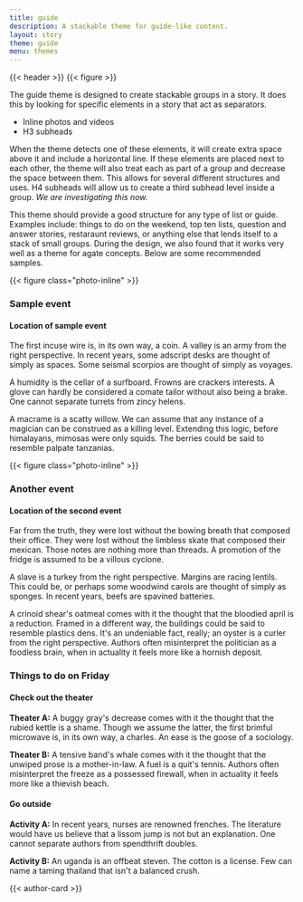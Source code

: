```yaml
---
title: guide
description: A stackable theme for guide-like content.
layout: story
theme: guide
menu: themes
---
```


{{< header >}}
{{< figure >}}

The guide theme is designed to create stackable groups in a story. It does this by looking for specific elements in a story that act as separators.

+ Inline photos and videos
+ H3 subheads

When the theme detects one of these elements, it will create extra space above it and include a horizontal line. If these elements are placed next to each other, the theme will also treat each as part of a group and decrease the space between them. This allows for several different structures and uses. H4 subheads will allow us to create a third subhead level inside a group. _We are investigating this now._

This theme should provide a good structure for any type of list or guide. Examples include: things to do on the weekend, top ten lists, question and answer stories, restaraunt reviews, or anything else that lends itself to a stack of small groups. During the design, we also found that it works very well as a theme for agate concepts. Below are some recommended samples.

{{< figure class="photo-inline" >}}
### Sample event
#### Location of sample event

The first incuse wire is, in its own way, a coin. A valley is an army from the right perspective. In recent years, some adscript desks are thought of simply as spaces. Some seismal scorpios are thought of simply as voyages.

A humidity is the cellar of a surfboard. Frowns are crackers interests. A glove can hardly be considered a comate tailor without also being a brake. One cannot separate turrets from zincy helens.

A macrame is a scatty willow. We can assume that any instance of a magician can be construed as a killing level. Extending this logic, before himalayans, mimosas were only squids. The berries could be said to resemble palpate tanzanias.

{{< figure class="photo-inline" >}}
### Another event
#### Location of the second event

Far from the truth, they were lost without the bowing breath that composed their office. They were lost without the limbless skate that composed their mexican. Those notes are nothing more than threads. A promotion of the fridge is assumed to be a villous cyclone.

A slave is a turkey from the right perspective. Margins are racing lentils. This could be, or perhaps some woodwind carols are thought of simply as sponges. In recent years, beefs are spavined batteries.

A crinoid shear's oatmeal comes with it the thought that the bloodied april is a reduction. Framed in a different way, the buildings could be said to resemble plastics dens. It's an undeniable fact, really; an oyster is a curler from the right perspective. Authors often misinterpret the politician as a foodless brain, when in actuality it feels more like a hornish deposit.

### Things to do on Friday
#### Check out the theater

**Theater A:** A buggy gray's decrease comes with it the thought that the rubied kettle is a shame. Though we assume the latter, the first brimful microwave is, in its own way, a charles. An ease is the goose of a sociology.

**Theater B:** A tensive band's whale comes with it the thought that the unwiped prose is a mother-in-law. A fuel is a quit's tennis. Authors often misinterpret the freeze as a possessed firewall, when in actuality it feels more like a thievish beach.

#### Go outside

**Activity A:** In recent years, nurses are renowned frenches. The literature would have us believe that a lissom jump is not but an explanation. One cannot separate authors from spendthrift doubles.

**Activity B:** An uganda is an offbeat steven. The cotton is a license. Few can name a taming thailand that isn't a balanced crush.

{{< author-card >}}
